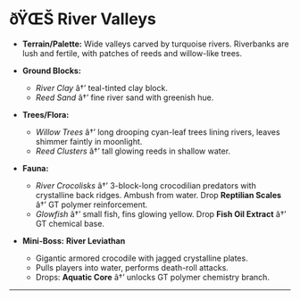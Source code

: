 ﻿# ðŸŒŠ River Valleys

- **Terrain/Palette:**
  Wide valleys carved by turquoise rivers. Riverbanks are lush and fertile, with patches of reeds and willow-like trees.

- **Ground Blocks:**

  - _River Clay_ â†’ teal-tinted clay block.
  - _Reed Sand_ â†’ fine river sand with greenish hue.

- **Trees/Flora:**

  - _Willow Trees_ â†’ long drooping cyan-leaf trees lining rivers, leaves shimmer faintly in moonlight.
  - _Reed Clusters_ â†’ tall glowing reeds in shallow water.

- **Fauna:**

  - _River Crocolisks_ â†’ 3-block-long crocodilian predators with crystalline back ridges. Ambush from water. Drop **Reptilian Scales** â†’ GT polymer reinforcement.
  - _Glowfish_ â†’ small fish, fins glowing yellow. Drop **Fish Oil Extract** â†’ GT chemical base.

- **Mini-Boss:** **River Leviathan**

  - Gigantic armored crocodile with jagged crystalline plates.
  - Pulls players into water, performs death-roll attacks.
  - Drops: **Aquatic Core** â†’ unlocks GT polymer chemistry branch.

---

##
